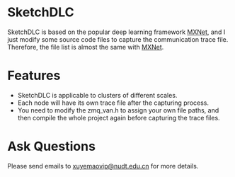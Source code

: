 # SketchDLC
SketchDLC is based on the popular deep learning framework [MXNet](https://github.com/apache/incubator-mxnet), and I just modify some source code files to capture the communication trace file. Therefore, the file list is almost the same with [MXNet](https://github.com/apache/incubator-mxnet).

# Features
* SketchDLC is applicable to clusters of different scales.
* Each node will have its own trace file after the capturing process.
* You need to modify the zmq_van.h to assign your own file paths, and then compile the whole project again before capturing the trace files.

# Ask Questions
Please send emails to xuyemaovip@nudt.edu.cn for more details.

